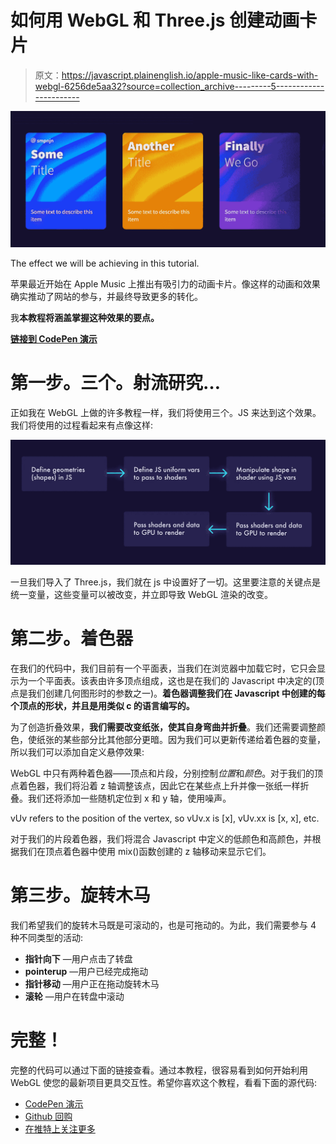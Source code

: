 # 如何用 WebGL 和 Three.js 创建动画卡片

> 原文：<https://javascript.plainenglish.io/apple-music-like-cards-with-webgl-6256de5aa32?source=collection_archive---------5----------------------->

![](img/27d23d88789209c1c3ee269e85961575.png)

The effect we will be achieving in this tutorial.

苹果最近开始在 Apple Music 上推出有吸引力的动画卡片。像这样的动画和效果确实推动了网站的参与，并最终导致更多的转化。

我**本教程将涵盖掌握这种效果的要点。**

[**链接到 CodePen 演示**](https://codepen.io/smpnjn/pen/mdrWPpK)

# 第一步。三个。射流研究…

正如我在 WebGL 上做的许多教程一样，我们将使用三个。JS 来达到这个效果。我们将使用的过程看起来有点像这样:

![](img/ce140479353b06bd66a1d34db67f89e2.png)

一旦我们导入了 Three.js，我们就在 js 中设置好了一切。这里要注意的关键点是统一变量，这些变量可以被改变，并立即导致 WebGL 渲染的改变。

# 第二步。着色器

在我们的代码中，我们目前有一个平面表，当我们在浏览器中加载它时，它只会显示为一个平面表。该表由许多顶点组成，这也是在我们的 Javascript 中决定的(顶点是我们创建几何图形时的参数之一)。**着色器调整我们在 Javascript 中创建的每个顶点的形状，并且是用类似 c 的语言编写的。**

为了创造折叠效果，**我们需要改变纸张，使其自身弯曲并折叠**。我们还需要调整颜色，使纸张的某些部分比其他部分更暗。因为我们可以更新传递给着色器的变量，所以我们可以添加自定义悬停效果:

WebGL 中只有两种着色器——顶点和片段，分别控制*位置*和*颜色*。对于我们的顶点着色器，我们将沿着 z 轴调整该点，因此它在某些点上升并像一张纸一样折叠。我们还将添加一些随机定位到 x 和 y 轴，使用噪声。

vUv refers to the position of the vertex, so vUv.x is [x], vUv.xx is [x, x], etc.

对于我们的片段着色器，我们将混合 Javascript 中定义的低颜色和高颜色，并根据我们在顶点着色器中使用 mix()函数创建的 z 轴移动来显示它们。

# 第三步。旋转木马

我们希望我们的旋转木马既是可滚动的，也是可拖动的。为此，我们需要参与 4 种不同类型的活动:

*   **指针向下** —用户点击了转盘
*   **pointerup** —用户已经完成拖动
*   **指针移动** —用户正在拖动旋转木马
*   **滚轮** —用户在转盘中滚动

# 完整！

完整的代码可以通过下面的链接查看。通过本教程，很容易看到如何开始利用 WebGL 使您的最新项目更具交互性。希望你喜欢这个教程，看看下面的源代码:

*   [CodePen 演示](https://codepen.io/smpnjn/pen/mdrWPpK)
*   [Github 回购](https://github.com/smpnjn/webgl-apple-cards)
*   [在推特上关注更多](https://twitter.com/smpnjn)
